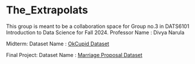 # The_Extrapolats
This group is meant to be a collaboration space for Group no.3 in DATS6101 Introduction to Data Science for Fall 2024.
Professor Name : Divya Narula 

Midterm:
Dataset Name : [OkCupid Dataset](https://www.kaggle.com/datasets/andrewmvd/okcupid-profiles/data)

Final Project:
Dataset Name : [Marriage Proposal Dataset](https://www.kaggle.com/datasets/anyasorc/marriage-proposal?resource=download)
